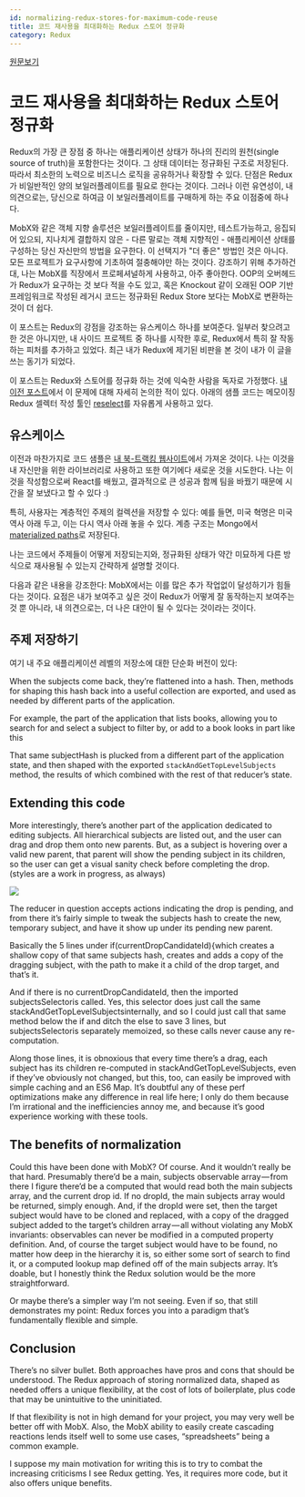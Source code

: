```yaml
---
id: normalizing-redux-stores-for-maximum-code-reuse
title: 코드 재사용을 최대화하는 Redux 스토어 정규화
category: Redux
---
```

[원문보기](https://medium.com/@adamrackis/normalizing-redux-stores-for-maximum-code-reuse-ae6e3844ae95#.beyrhslyz)

# 코드 재사용을 최대화하는 Redux 스토어 정규화

Redux의 가장 큰 장점 중 하나는 애플리케이션 상태가 하나의 진리의 원천(single source of truth)을 포함한다는 것이다. 그 상태 데이터는 정규화된 구조로 저장된다. 따라서 최소한의 노력으로 비즈니스 로직을 공유하거나 확장할 수 있다. 단점은 Redux가 비일반적인 양의 보일러플레이트를 필요로 한다는 것이다. 그러나 이런 유연성이, 내 의견으로는, 당신으로 하여금 이 보일러플레이트를 구매하게 하는 주요 이점중에 하나다.

MobX와 같은 객체 지향 솔루션은 보일러플레이트를 줄이지만, 테스트가능하고, 응집되어 있으되, 지나치게 결합하지 않은 - 다른 말로는 객체 지향적인 - 애플리케이션 상태를 구성하는 당신 자신만의 방법을 요구한다. 이 선택지가 "더 좋은" 방법인 것은 아니다. 모든 프로젝트가 요구사항에 기초하여 절충해야만 하는 것이다. 강조하기 위해 추가하건대, 나는 MobX를 직장에서 프로페셔널하게 사용하고, 아주 좋아한다. OOP의 오버헤드가 Redux가 요구하는 것 보다 적을 수도 있고, 혹은 Knockout 같이 오래된 OOP 기반 프레임워크로 작성된 레거시 코드는 정규화된 Redux Store 보다는 MobX로 변환하는 것이 더 쉽다.

이 포스트는 Redux의 강점을 강조하는 유스케이스 하나를 보여준다. 일부러 찾으려고 한 것은 아니지만, 내 사이드 프로젝트 중 하나를 시작한 후로, Redux에서 특히 잘 작동하는 피처를 추가하고 있었다. 최근 내가 Redux에 제기된 비판을 본 것이 내가 이 글을 쓰는 동기가 되었다.

이 포스트는 Redux와 스토어를 정규화 하는 것에 익숙한 사람을 독자로 가정했다. [내 이전 포스트](https://medium.com/@adamrackis/querying-a-redux-store-37db8c7f3b0f#.xsozb08jf)에서 이 문제에 대해 자세히 논의한 적이 있다. 아래의 샘플 코드는 메모이징 Redux 셀렉터 작성 툴인 [reselect](https://github.com/reactjs/reselect)를 자유롭게 사용하고 있다.

## 유스케이스

이전과 마찬가지로 코드 샘플은 [내 북-트랙킹 웹사이트](https://github.com/arackaf/booklist)에서 가져온 것이다. 나는 이것을 내 자신만을 위한 라이브러리로 사용하고 또한 여기에다 새로운 것을 시도한다. 나는 이것을 작성함으로써 React를 배웠고, 결과적으로 큰 성공과 함께 팀을 바꿨기 때문에 시간을 잘 보냈다고 할 수 있다 :)

특히, 사용자는 계층적인 주제의 컬렉션을 저장할 수 있다: 예를 들면, 미국 혁명은 미국 역사 아래 두고, 이는 다시 역사 아래 놓을 수 있다. 계층 구조는 Mongo에서 [materialized paths](https://docs.mongodb.com/v3.2/tutorial/model-tree-structures-with-materialized-paths/)로 저장된다.

나는 코드에서 주제들이 어떻게 저장되는지와, 정규화된 상태가 약간 미묘하게 다른 방식으로 재사용될 수 있는지 간략하게 설명할 것이다.

다음과 같은 내용을 강조한다: MobX에서는 이를 많은 추가 작업없이 달성하기가 힘들다는 것이다. 요점은 내가 보여주고 싶은 것이 Redux가 어떻게 잘 동작하는지 보여주는 것 뿐 아니라, 내 의견으로는, 더 나은 대안이 될 수 있다는 것이라는 것이다.

## 주제 저장하기

여기 내 주요 애플리케이션 레벨의 저장소에 대한 단순화 버전이 있다:

<script src="https://gist.github.com/arackaf/289d7ba664a6e5f54e01ab4d29cb5884.js"></script>

When the subjects come back, they’re flattened into a hash. Then, methods for shaping this hash back into a useful collection are exported, and used as needed by different parts of the application.

For example, the part of the application that lists books, allowing you to search for and select a subject to filter by, or add to a book looks in part like this

<script src="https://gist.github.com/arackaf/f10cb1e850c241d93428f84d660d4813.js"></script>

That same subjectHash is plucked from a different part of the application state, and then shaped with the exported `stackAndGetTopLevelSubjects` method, the results of which combined with the rest of that reducer’s state.


## Extending this code

More interestingly, there’s another part of the application dedicated to editing subjects. All hierarchical subjects are listed out, and the user can drag and drop them onto new parents. But, as a subject is hovering over a valid new parent, that parent will show the pending subject in its children, so the user can get a visual sanity check before completing the drop. (styles are a work in progress, as always)

![](https://cdn-images-1.medium.com/max/800/1*1arwYSRMEDRTPm6K0wbvvQ.png)

The reducer in question accepts actions indicating the drop is pending, and from there it’s fairly simple to tweak the subjects hash to create the new, temporary subject, and have it show up under its pending new parent.

<script src="https://gist.github.com/arackaf/606aa0cab08b68d942686cd93b6818d8.js"></script>

Basically the 5 lines under if(currentDropCandidateId){which creates a shallow copy of that same subjects hash, creates and adds a copy of the dragging subject, with the path to make it a child of the drop target, and that’s it.

And if there is no currentDropCandidateId, then the imported subjectsSelectoris called. Yes, this selector does just call the same stackAndGetTopLevelSubjectsinternally, and so I could just call that same method below the if and ditch the else to save 3 lines, but subjectsSelectoris separately memoized, so these calls never cause any re-computation.

Along those lines, it is obnoxious that every time there’s a drag, each subject has its children re-computed in stackAndGetTopLevelSubjects, even if they’ve obviously not changed, but this, too, can easily be improved with simple caching and an ES6 Map. It’s doubtful any of these perf optimizations make any difference in real life here; I only do them because I’m irrational and the inefficiencies annoy me, and because it’s good experience working with these tools.

## The benefits of normalization

Could this have been done with MobX? Of course. And it wouldn’t really be that hard. Presumably there’d be a main, subjects observable array — from there I figure there’d be a computed that would read both the main subjects array, and the current drop id. If no dropId, the main subjects array would be returned, simply enough. And, if the dropId were set, then the target subject would have to be cloned and replaced, with a copy of the dragged subject added to the target’s children array — all without violating any MobX invariants: observables can never be modified in a computed property definition. And, of course the target subject would have to be found, no matter how deep in the hierarchy it is, so either some sort of search to find it, or a computed lookup map defined off of the main subjects array. It’s doable, but I honestly think the Redux solution would be the more straightforward.

Or maybe there’s a simpler way I’m not seeing. Even if so, that still demonstrates my point: Redux forces you into a paradigm that’s fundamentally flexible and simple.

## Conclusion

There’s no silver bullet. Both approaches have pros and cons that should be understood. The Redux approach of storing normalized data, shaped as needed offers a unique flexibility, at the cost of lots of boilerplate, plus code that may be unintuitive to the uninitiated.

If that flexibility is not in high demand for your project, you may very well be better off with MobX. Also, the MobX ability to easily create cascading reactions lends itself well to some use cases, “spreadsheets” being a common example.

I suppose my main motivation for writing this is to try to combat the increasing criticisms I see Redux getting. Yes, it requires more code, but it also offers unique benefits.

